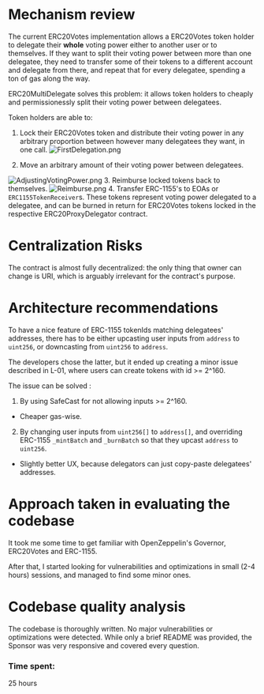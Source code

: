 # Mechanism review

The current ERC20Votes implementation allows a ERC20Votes token holder to delegate their **whole** voting power either to another user or to themselves. If they want to split their voting power between more than one delegatee, they need to transfer some of their tokens to a different account and delegate from there, and repeat that for every delegatee, spending a ton of gas along the way.

ERC20MultiDelegate solves this problem: it allows token holders to cheaply and permissionessly split their voting power between delegatees.

Token holders are able to:

1. Lock their ERC20Votes token and distribute their voting power in any arbitrary proportion between however many delegatees they want, in one call.
![FirstDelegation.png](https://user-images.githubusercontent.com/85546446/274232424-e6ed4ef1-29a9-4be5-ae3c-50ab5f518bd4.png)

2. Move an arbitrary amount of their voting power between delegatees.

![AdjustingVotingPower.png](https://user-images.githubusercontent.com/85546446/274232660-49951268-f897-4522-a739-386488a79947.png)
3. Reimburse locked tokens back to themselves.
![Reimburse.png](https://user-images.githubusercontent.com/85546446/274232768-bc27ffe8-8d98-4fd1-826f-d9ae0ab96dfc.png)
4. Transfer ERC-1155's to EOAs or `ERC1155TokenReceiver`s. These tokens represent voting power delegated to a delegatee, and can be burned in return for ERC20Votes tokens locked in the respective ERC20ProxyDelegator contract.




# Centralization Risks

The contract is almost fully decentralized: the only thing that owner can change is URI, which is arguably irrelevant for the contract's purpose.

# Architecture recommendations

To have a nice feature of ERC-1155 tokenIds matching delegatees' addresses, there has to be either upcasting user inputs from `address` to `uint256`, or downcasting from `uint256` to `address`. 

The developers chose the latter, but it ended up creating a minor issue described in L-01, where users can create tokens with id >= 2^160. 

The issue can be solved :

1. By using SafeCast for not allowing inputs >= 2^160.

- Cheaper gas-wise.

2. By changing user inputs from `uint256[]` to `address[]`, and overriding ERC-1155 `_mintBatch` and `_burnBatch` so that they upcast `address` to `uint256`. 

- Slightly better UX, because delegators can just copy-paste delegatees' addresses.

# Approach taken in evaluating the codebase

It took me some time to get familiar with OpenZeppelin's Governor, ERC20Votes and ERC-1155.

After that, I started looking for vulnerabilities and optimizations in small (2-4 hours) sessions, and managed to find some minor ones.

# Codebase quality analysis

The codebase is thoroughly written. No major vulnerabilities or optimizations were detected. While only a brief README was provided, the Sponsor was very responsive and covered every question.















### Time spent:
25 hours